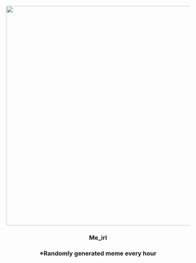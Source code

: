 <p align="center">
        <img src="https://i.redd.it/fy9wracplsn81.jpg" width="600" height="600">
        </p>
        <h3 align="center">Me_irl</h3>
        <h3 align="center">*Randomly generated meme every hour</h3>
    